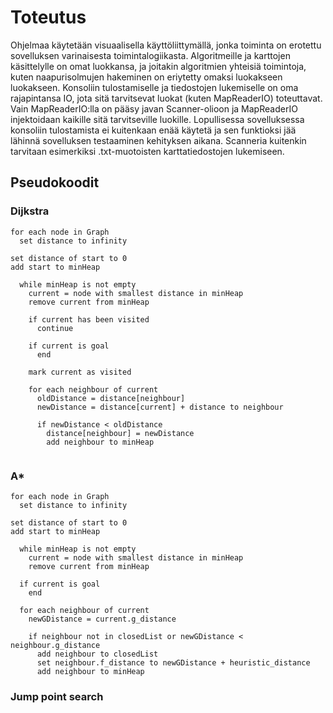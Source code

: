 # Toteutus

Ohjelmaa käytetään visuaalisella käyttöliittymällä, jonka toiminta on erotettu sovelluksen varinaisesta toimintalogiikasta.
Algoritmeille ja karttojen käsittelylle on omat luokkansa, ja joitakin algoritmien yhteisiä toimintoja, kuten naapurisolmujen
hakeminen on eriytetty omaksi luokakseen luokakseen. Konsoliin tulostamiselle ja tiedostojen lukemiselle
on oma rajapintansa IO, jota sitä tarvitsevat luokat (kuten MapReaderIO) toteuttavat. Vain MapReaderIO:lla on pääsy javan Scanner-olioon ja MapReaderIO injektoidaan kaikille sitä tarvitseville luokille. Lopullisessa sovelluksessa konsoliin tulostamista ei kuitenkaan enää käytetä ja sen funktioksi jää lähinnä sovelluksen testaaminen kehityksen aikana. Scanneria kuitenkin tarvitaan esimerkiksi .txt-muotoisten karttatiedostojen lukemiseen.

## Pseudokoodit

### Dijkstra
```
for each node in Graph
  set distance to infinity

set distance of start to 0
add start to minHeap
  
  while minHeap is not empty
    current = node with smallest distance in minHeap
    remove current from minHeap
    
    if current has been visited
      continue
    
    if current is goal
      end
    
    mark current as visited
    
    for each neighbour of current
      oldDistance = distance[neighbour]
      newDistance = distance[current] + distance to neighbour
      
      if newDistance < oldDistance
        distance[neighbour] = newDistance
        add neighbour to minHeap
    
```

### A*
```
for each node in Graph
  set distance to infinity

set distance of start to 0
add start to minHeap

  while minHeap is not empty
    current = node with smallest distance in minHeap
    remove current from minHeap
  
  if current is goal
    end
  
  for each neighbour of current
    newGDistance = current.g_distance
    
    if neighbour not in closedList or newGDistance < neighbour.g_distance
      add neighbour to closedList
      set neighbour.f_distance to newGDistance + heuristic_distance
      add neighbour to minHeap

```

### Jump point search

